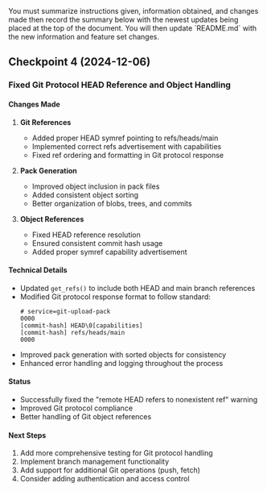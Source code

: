<PROMPT immutable>
You must summarize instructions given, information obtained, and changes made then record the summary below with the newest updates being placed at the top of the document. You will then update `README.md` with the new information and feature set changes.
</PROMPT>

## Checkpoint 4 (2024-12-06)

### Fixed Git Protocol HEAD Reference and Object Handling

#### Changes Made
1. **Git References**
   - Added proper HEAD symref pointing to refs/heads/main
   - Implemented correct refs advertisement with capabilities
   - Fixed ref ordering and formatting in Git protocol response

2. **Pack Generation**
   - Improved object inclusion in pack files
   - Added consistent object sorting
   - Better organization of blobs, trees, and commits

3. **Object References**
   - Fixed HEAD reference resolution
   - Ensured consistent commit hash usage
   - Added proper symref capability advertisement

#### Technical Details
- Updated `get_refs()` to include both HEAD and main branch references
- Modified Git protocol response format to follow standard:
  ```
  # service=git-upload-pack
  0000
  [commit-hash] HEAD\0[capabilities]
  [commit-hash] refs/heads/main
  0000
  ```
- Improved pack generation with sorted objects for consistency
- Enhanced error handling and logging throughout the process

#### Status
- Successfully fixed the "remote HEAD refers to nonexistent ref" warning
- Improved Git protocol compliance
- Better handling of Git object references

#### Next Steps
1. Add more comprehensive testing for Git protocol handling
2. Implement branch management functionality
3. Add support for additional Git operations (push, fetch)
4. Consider adding authentication and access control
